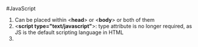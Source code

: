 #JavaScript

1. Can be placed within <**head**> or <**body**> or both of them    
2. <**script type="text/javascript"**>: type attribute is no longer required, as JS is the default scripting language in HTML  
3. 
